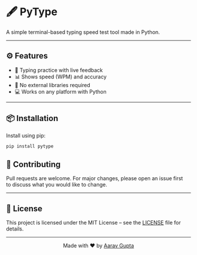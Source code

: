 <h1>🖋️ PyType</h1>
<p>A simple terminal-based typing speed test tool made in Python.</p>

---

## ⚙️ Features

- 🧠 Typing practice with live feedback  
- 📊 Shows speed (WPM) and accuracy  
- 🐍 No external libraries required  
- 💻 Works on any platform with Python  

---

## 📦 Installation

Install using pip:
```bash
pip install pytype
```

## 🙌 Contributing

Pull requests are welcome. For major changes, please open an issue first  
to discuss what you would like to change.

---

## 📄 License

This project is licensed under the MIT License – see the [LICENSE](LICENSE) file for details.

---

<p align="center">Made with ❤️ by <a href="https://github.com/Aarav2709">Aarav Gupta</a></p>
